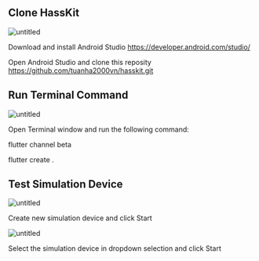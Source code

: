 
## Clone HassKit

![untitled](https://github.com/tuanha2000vn/hasskit/blob/master/graphic%20template/installation_01.png?raw=true)

Download and install Android Studio
https://developer.android.com/studio/

Open Android Studio and clone this reposity
https://github.com/tuanha2000vn/hasskit.git

## Run Terminal Command

![untitled](https://github.com/tuanha2000vn/hasskit/blob/master/graphic%20template/installation_02.png?raw=true)

Open Terminal window and run the following command:

flutter channel beta

flutter create .

## Test Simulation Device

![untitled](https://github.com/tuanha2000vn/hasskit/blob/master/graphic%20template/installation_03.png?raw=true)

Create new simulation device and click Start

![untitled](https://github.com/tuanha2000vn/hasskit/blob/master/graphic%20template/installation_04.png?raw=true)

Select the simulation device in dropdown selection and click Start
